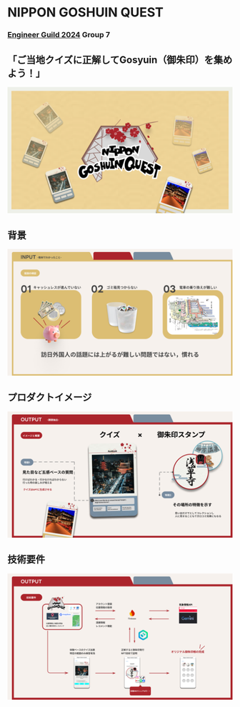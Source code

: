 # NIPPON GOSHUIN QUEST
### [Engineer Guild 2024](https://event.gaishishukatsu.com/hackathon_2024_november) Group 7

## 「ご当地クイズに正解してGosyuin（御朱印）を集めよう！」
![title](./01_title.png)

## 背景
![background](./04_background.png)

## プロダクトイメージ
![function](./02_function.png)

## 技術要件
![technology](./03_technology.png)
